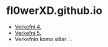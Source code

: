 # fl0werXD.github.io

* [Verkefni 4.](verkefni4/index.html)
* [Verkefni 5.](verkefni5/verkefni5.html)
* Verkefnin koma síðar ...

